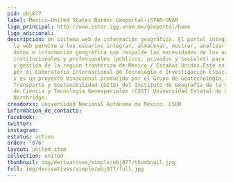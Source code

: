 ```yaml
---
pid: obj077
label: Mexico-United States Border Geoportal-iSTAR-UNAM
liga_principal: http://www.istar.igg.unam.mx/geoportal/home
liga_adicional: 
descripción: Un sistema web de información geográfica. El portal integral basado en
  la web permite a los usuarios integrar, almacenar, mostrar, analizar y descargar
  datos e información geográfica que respalde las necesidades de los usuarios académicos,
  institucionales y profesionales (públicos, privados y sociales) para la planificación
  y gestión de la región fronteriza de México / Estados Unidos.Este es desarrollado
  por el Laboratorio Internacional de Tecnología e Investigación Espacial (iSTAR)
  y es un proyecto binacional producido por el Grupo de Geotecnología, Infraestructura,
  Transporte y Sostenibilidad (GITS) del Instituto de Geografía de la UNAM y el Centro
  de Ciencia y Tecnología Geoespaciales (CGST) Universidad Estatal de California,
  Northridge.
creadorxs: Universidad Nacional Autónoma de México, CSUN
información_de_contacto: 
facebook: 
twitter: 
instagram: 
estatus: activo
order: '076'
layout: united_item
collection: united
thumbnail: img/derivatives/simple/obj077/thumbnail.jpg
full: img/derivatives/simple/obj077/full.jpg
---
```

